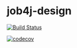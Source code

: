 # job4j-design

[![Build Status](https://travis-ci.org/Haliz/job4j_design.svg?branch=master)](https://travis-ci.org/Haliz/job4j_design)

[![codecov](https://codecov.io/gh/Haliz/job4j_design/branch/master/graph/badge.svg?token=KT5R2WEDG9)](https://codecov.io/gh/Haliz/job4j_design)